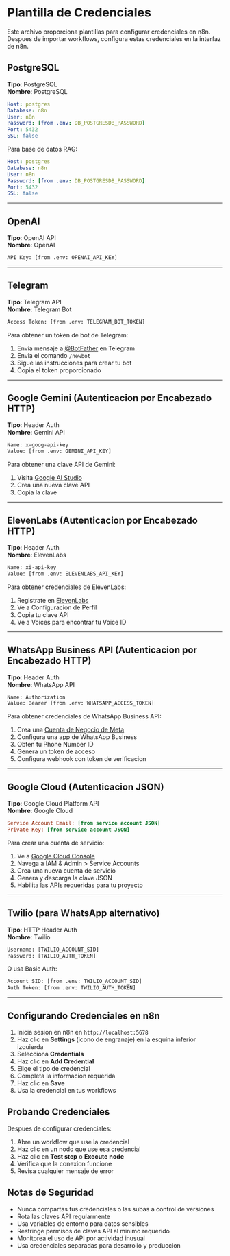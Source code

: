 # Plantilla de Credenciales

Este archivo proporciona plantillas para configurar credenciales en n8n. Despues de importar workflows, configura estas credenciales en la interfaz de n8n.

## PostgreSQL

**Tipo**: PostgreSQL  
**Nombre**: PostgreSQL

```yaml
Host: postgres
Database: n8n
User: n8n
Password: [from .env: DB_POSTGRESDB_PASSWORD]
Port: 5432
SSL: false

```

Para base de datos RAG:

```yaml
Host: postgres
Database: n8n
User: n8n
Password: [from .env: DB_POSTGRESDB_PASSWORD]
Port: 5432
SSL: false

```

---

## OpenAI

**Tipo**: OpenAI API  
**Nombre**: OpenAI

```sh
API Key: [from .env: OPENAI_API_KEY]

```

---

## Telegram

**Tipo**: Telegram API  
**Nombre**: Telegram Bot

```sh
Access Token: [from .env: TELEGRAM_BOT_TOKEN]

```

Para obtener un token de bot de Telegram:

1. Envia mensaje a [@BotFather](https://t.me/botfather) en Telegram
2. Envia el comando `/newbot`
3. Sigue las instrucciones para crear tu bot
4. Copia el token proporcionado

---

## Google Gemini (Autenticacion por Encabezado HTTP)

**Tipo**: Header Auth  
**Nombre**: Gemini API

```html
Name: x-goog-api-key
Value: [from .env: GEMINI_API_KEY]

```

Para obtener una clave API de Gemini:

1. Visita [Google AI Studio](https://makersuite.google.com/app/apikey)
2. Crea una nueva clave API
3. Copia la clave

---

## ElevenLabs (Autenticacion por Encabezado HTTP)

**Tipo**: Header Auth  
**Nombre**: ElevenLabs

```sh
Name: xi-api-key
Value: [from .env: ELEVENLABS_API_KEY]

```

Para obtener credenciales de ElevenLabs:

1. Registrate en [ElevenLabs](https://elevenlabs.io/)
2. Ve a Configuracion de Perfil
3. Copia tu clave API
4. Ve a Voices para encontrar tu Voice ID

---

## WhatsApp Business API (Autenticacion por Encabezado HTTP)

**Tipo**: Header Auth  
**Nombre**: WhatsApp API

```html
Name: Authorization
Value: Bearer [from .env: WHATSAPP_ACCESS_TOKEN]

```

Para obtener credenciales de WhatsApp Business API:

1. Crea una [Cuenta de Negocio de Meta](https://business.facebook.com/)
2. Configura una app de WhatsApp Business
3. Obten tu Phone Number ID
4. Genera un token de acceso
5. Configura webhook con token de verificacion

---

## Google Cloud (Autenticacion JSON)

**Tipo**: Google Cloud Platform API  
**Nombre**: Google Cloud

```ini
Service Account Email: [from service account JSON]
Private Key: [from service account JSON]

```

Para crear una cuenta de servicio:

1. Ve a [Google Cloud Console](https://console.cloud.google.com/)
2. Navega a IAM & Admin > Service Accounts
3. Crea una nueva cuenta de servicio
4. Genera y descarga la clave JSON
5. Habilita las APIs requeridas para tu proyecto

---

## Twilio (para WhatsApp alternativo)

**Tipo**: HTTP Header Auth  
**Nombre**: Twilio

```html
Username: [TWILIO_ACCOUNT_SID]
Password: [TWILIO_AUTH_TOKEN]

```

O usa Basic Auth:

```sh
Account SID: [from .env: TWILIO_ACCOUNT_SID]
Auth Token: [from .env: TWILIO_AUTH_TOKEN]

```

---

## Configurando Credenciales en n8n

1. Inicia sesion en n8n en `http://localhost:5678`
2. Haz clic en **Settings** (icono de engranaje) en la esquina inferior izquierda
3. Selecciona **Credentials**
4. Haz clic en **Add Credential**
5. Elige el tipo de credencial
6. Completa la informacion requerida
7. Haz clic en **Save**
8. Usa la credencial en tus workflows

## Probando Credenciales

Despues de configurar credenciales:

1. Abre un workflow que use la credencial
2. Haz clic en un nodo que use esa credencial
3. Haz clic en **Test step** o **Execute node**
4. Verifica que la conexion funcione
5. Revisa cualquier mensaje de error

## Notas de Seguridad

- Nunca compartas tus credenciales o las subas a control de versiones
- Rota las claves API regularmente
- Usa variables de entorno para datos sensibles
- Restringe permisos de claves API al minimo requerido
- Monitorea el uso de API por actividad inusual
- Usa credenciales separadas para desarrollo y produccion
